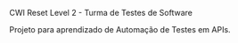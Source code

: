CWI Reset Level 2 - Turma de Testes de Software

Projeto para aprendizado de Automação de Testes em APIs.